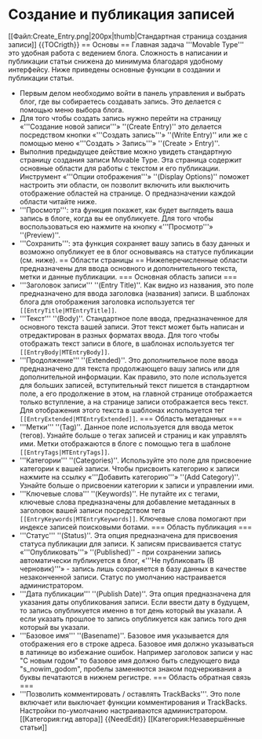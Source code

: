 # Создание и публикация записей

[[Файл:Create_Entry.png|200px|thumb|Стандартная страница создания записи]]
{{TOCrigth}}
== Основы ==
Главная задача '''Movable Type''' это удобная работа с ведением блога.  Сложность в написании и публикации статьи снижена до минимума благодаря удобному интерфейсу. Ниже приведены основные функции в создании и публикации статьи.
* Первым делом необходимо войти в панель управления и выбрать блог, где вы собираетесь создавать запись. Это делается с помощью меню выбора блога.
* Для того чтобы создать запись нужно перейти на страницу «'''Создание новой записи'''» ''(Create Entry)'' это делается посредством кнопки «'''Создать запись'''» ''(Write Entry)'' или же с помощью меню «'''Создать > Запись'''» ''(Create > Entry)''.
* Выполнив предыдущее действие можно увидеть стандартную страницу создания записи Movable Type. Эта страница содержит основные области для работы с текстом и его публикации. Инструмент «'''Опции отображения'''» ''(Display Options)'' поможет настроить эти области, он позволит включить  или выключить отображение областей на странице. О предназначении каждой области читайте ниже.
* '''Просмотр''': эта функция покажет, как будет выглядеть ваша запись в блоге, когда вы ее опубликуете. Для того чтобы воспользоваться ею нажмите на кнопку «'''Просмотр'''» ''(Preview)''.
* '''Сохранить''': эта функция сохраняет вашу запись в базу данных и возможно опубликует ее в блог основываясь на статусе публикации (см. ниже). 
== Области страницы ==
Нижеперечисленные области предназначены для ввода основного и дополнительного текста, метки и данные публикации.
=== Основная область записи ===
* '''Заголовок записи''' ''(Entry Title)''. Как видно из названия, это поле предназначено для ввода заголовка (названия) записи. В шаблонах блога для отображения заголовка используется тег <code>[[EntryTitle|MTEntryTitle]]</code>.
* '''Текст''' ''(Body)''.  Стандартное поле ввода, предназначенное для основного текста вашей записи. Этот текст может быть написан и отредактирован в разных форматах ввода. Для того чтобы отображать текст записи в блоге, в шаблонах используется тег <code>[[EntryBody|MTEntryBody]]</code>.
* '''Продолжение''' ''(Extended)''. Это дополнительное поле ввода предназначено для текста продолжающего вашу запись или для дополнительной информации. Как правило, это поле используется для больших записей, вступительный текст пишется в стандартном поле, а его продолжение в этом, на главной странице отображается только вступление, а на странице записи отображается весь текст. Для отображения этого текста в шаблонах используется тег <code>[[EntryExtended|MTEntryExtended]]</code>. 
=== Область метаданных ===
* '''Метки''' ''(Tag)''. Данное поле используется для ввода меток (тегов).  Узнайте больше о тегах записей и страниц и как управлять ими. Метки отображаются в блоге с помощью тега в шаблоне <code>[[EntryTags|MTEntryTags]]</code>.
* '''Категории''' ''(Categories)''. Используйте это поле для присвоение категории к вашей записи. Чтобы присвоить категорию к записи нажмите на ссылку «'''Добавить категорию'''» ''(Add Category)''. Узнайте больше о присвоении категории к записи и управлении ими.
* '''Ключевые слова''' ''(Keywords)''. Не путайте их с тегами, ключевые слова предназначены для добавление метаданных в заголовок вашей записи посредством тега <code>[[EntryKeywords|MTEntryKeywords]]</code>. Ключевые слова помогают при индексе записей поисковыми ботами. 
=== Область публикация ===
* '''Статус''' ''(Status)''. Эта опция предназначена для присвоения статуса публикации для записи. К записям присваивается статус «'''Опубликовать'''» ''(Published)'' - при сохранении запись автоматически публикуется в блог, «'''Не публиковать (В черновик)'''» - запись лишь сохраняется в базу данных в качестве незаконченной записи. Статус по умолчанию настраивается администратором.
* '''Дата публикации''' ''(Publish Date)''. Эта опция предназначена для указания даты опубликования записи. Если ввести дату в будущем, то запись опубликуется именно в тот день который вы указали. А если указать прошлое то запись опубликуется как запись того дня который вы указали.
* '''Базовое имя''' ''(Basename)''. Базовое имя указывается для отображения его в строке адреса. Базовое имя должно указываться в латинице во избежание ошибок. Например заголовок записи у нас "С новым годом" то базовое имя должно быть следующего вида "s_nowim_godom", пробелы заменяются знаком подчеркивания а буквы печатаются в нижнем регистре. 
=== Область обратная связь ===
* '''Позволить комментировать / оставлять TrackBacks'''. Это поле включает или выключает функции комментирования и TrackBacks. Настройки по-умолчанию настраиваются администратором.
[[Категория:гид автора]]
{{NeedEdit}}
[[Категория:Незавершённые статьи]]

